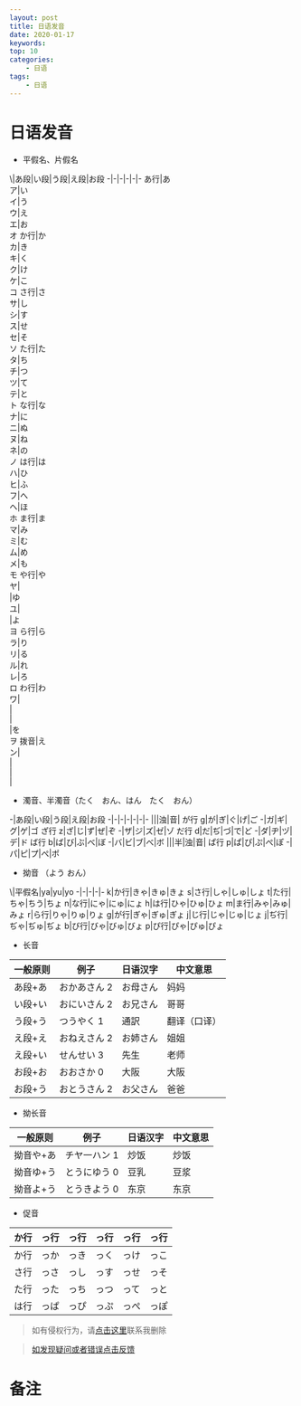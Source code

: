 ```yaml
---
layout: post
title: 日语发音
date: 2020-01-17
keywords:
top: 10
categories:
    - 日语
tags:
    - 日语
---
```

# 日语发音

- 平假名、片假名

\\|あ段|い段|う段|え段|お段
-|-|-|-|-|-
あ行|あ<br>ア|い<br>イ|う<br>ウ|え<br>エ|お<br>オ
か行|か<br>カ|き<br>キ|く<br>ク|け<br>ケ|こ<br>コ
さ行|さ<br>サ|し<br>シ|す<br>ス|せ<br>セ|そ<br>ソ
た行|た<br>タ|ち<br>チ|つ<br>ツ|て<br>テ|と<br>ト
な行|な<br>ナ|に<br>ニ|ぬ<br>ヌ|ね<br>ネ|の<br>ノ
は行|は<br>ハ|ひ<br>ヒ|ふ<br>フ|へ<br>ヘ|ほ<br>ホ
ま行|ま<br>マ|み<br>ミ|む<br>ム|め<br>メ|も<br>モ
や行|や<br>ヤ|<br>|ゆ<br>ユ|<br>|よ<br>ヨ
ら行|ら<br>ラ|り<br>リ|る<br>ル|れ<br>レ|ろ<br>ロ
わ行|わ<br>ワ|<br>|<br>|<br>|を<br>ヲ
拨音|え<br>ン|<br>|<br>|<br>|<br>

- 濁音、半濁音（たく　おん、はん　たく　おん）

-|あ段|い段|う段|え段|お段
-|-|-|-|-|-|-
|||浊|音|
が行 g|が|ぎ|ぐ|げ|ご
-|ガ|ギ|グ|ゲ|ゴ
ざ行 z|ざ|じ|ず|ぜ|ぞ
-|ザ|ジ|ズ|ゼ|ゾ
だ行 d|だ|ぢ|づ|で|ど
-|ダ|ヂ|ヅ|デ|ド
ば行 b|ば|び|ぶ|べ|ぼ
-|バ|ビ|ブ|べ|ボ
|||半|浊|音|
ぱ行 p|ぱ|ぴ|ぷ|ぺ|ぽ
-|パ|ピ|プ|ぺ|ポ

- 拗音 （よう おん）

\\|平假名|ya|yu|yo
-|-|-|-|-
k|か行|きゃ|きゅ|きょ
s|さ行|しゃ|しゅ|しょ
t|た行|ちゃ|ちう|ちょ
n|な行|にゃ|にゅ|にょ
h|は行|ひゃ|ひゅ|ひょ
m|ま行|みゃ|みゅ|みょ
r|ら行|りゃ|りゅ|りょ
g|が行|ぎゃ|ぎゅ|ぎょ
j|じ行|じゃ|じゅ|じょ
j|ぢ行|ぢゃ|ぢゅ|ぢょ
b|び行|びゃ|びゅ|びょ
p|ぴ行|ぴゃ|ぴゅ|ぴょ

- 长音

一般原则|例子|日语汉字|中文意思
-|-|-|-
あ段+あ|おかあさん 2|お母さん|妈妈
い段+い|おにいさん 2|お兄さん|哥哥
う段+う|つうやく 1|通訳|翻译（口译）
え段+え|おねえさん 2|お姉さん|姐姐
え段+い|せんせい 3|先生|老师
お段+お|おおさか 0|大阪|大阪
お段+う|おとうさん 2|お父さん|爸爸

- 拗长音

一般原则|例子|日语汉字|中文意思
-|-|-|-
拗音や+あ|チヤ一ハン 1|炒饭|炒饭
拗音ゆ+う|とうにゆう 0|豆乳|豆浆
拗音よ+う|とうきよう 0|东京|东京

- 促音

か行|っ行|っ行|っ行|っ行|っ行
-|-|-|-|-|-
か行|っか|っき|っく|っけ|っこ
さ行|っさ|っし|っす|っせ|っそ
た行|った|っち|っつ|って|っと
は行|っぱ|っぴ|っぷ|っぺ|っぽ

>如有侵权行为，请[点击这里](https://github.com/cooper-q/MattMeng_hexo/issues)联系我删除

>[如发现疑问或者错误点击反馈](https://github.com/cooper-q/MattMeng_hexo/issues)

# 备注

